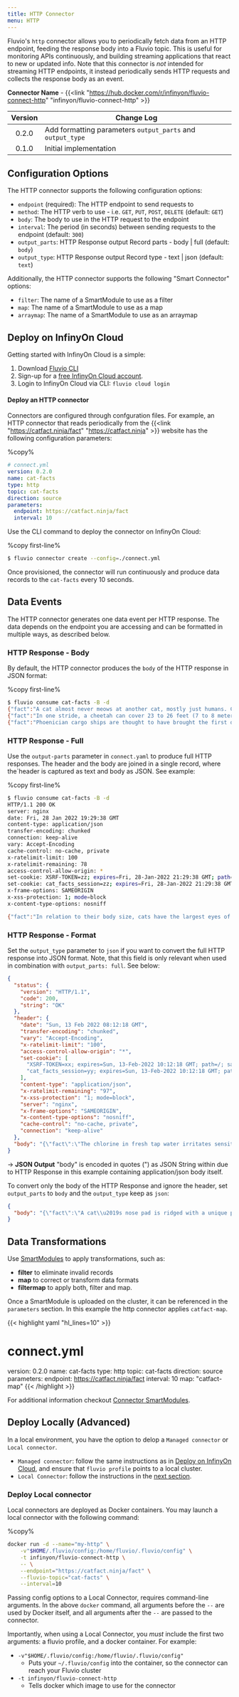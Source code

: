 ```yaml
---
title: HTTP Connector
menu: HTTP
---
```


Fluvio's `http` connector allows you to periodically fetch data from an HTTP endpoint,
feeding the response body into a Fluvio topic. This is useful for monitoring APIs
continuously, and building streaming applications that react to new or updated info.
Note that this connector is _not_ intended for streaming HTTP endpoints, it instead
periodically sends HTTP requests and collects the response body as an event.

**Connector Name** - {{<link "https://hub.docker.com/r/infinyon/fluvio-connect-http" "infinyon/fluvio-connect-http" >}}

| Version   | Change Log                                                               |
|:---------:|--------------------------------------------------------------------------|
|  0.2.0    | Add formatting parameters `output_parts` and `output_type`               |
|  0.1.0    | Initial implementation                                                   |

## Configuration Options

The HTTP connector supports the following configuration options:

- `endpoint` (required): The HTTP endpoint to send requests to
- `method`: The HTTP verb to use - i.e. `GET`, `PUT`, `POST`, `DELETE` (default: `GET`)
- `body`: The body to use in the HTTP request to the endpoint
- `interval`: The period (in seconds) between sending requests to the endpoint (default: `300`)
- `output_parts`: HTTP Response output Record parts - body | full (default: `body`)
- `output_type`: HTTP Response output Record type - text | json (default: `text`)

Additionally, the HTTP connector supports the following "Smart Connector" options:

- `filter`: The name of a SmartModule to use as a filter
- `map`: The name of a SmartModule to use as a map
- `arraymap`: The name of a SmartModule to use as an arraymap

## Deploy on InfinyOn Cloud

Getting started with InfinyOn Cloud is a simple:
1. Download [Fluvio CLI]
2. Sign-up for a [free InfinyOn Cloud account]. 
3. Login to InfinyOn Cloud via CLI: `fluvio cloud login`

#### Deploy an HTTP connector

Connectors are configured through confguration files. For example, an HTTP connector that reads periodically from the {{<link "https://catfact.ninja/fact" "https://catfact.ninja" >}} website has the following configuration parameters:

%copy%
```yaml
# connect.yml
version: 0.2.0
name: cat-facts
type: http
topic: cat-facts
direction: source
parameters:
  endpoint: https://catfact.ninja/fact
  interval: 10
```

Use the CLI command to deploy the connector on InfinyOn Cloud:

%copy first-line%
```bash
$ fluvio connector create --config=./connect.yml
```

Once provisioned, the connector will run continuously and produce data records to the `cat-facts` every 10 seconds.

## Data Events

The HTTP connector generates one data event per HTTP response. The data depends on the endpoint you are accessing and can be formatted in multiple ways, as described below. 

### HTTP Response - Body

By default, the HTTP connector produces the `body` of the HTTP response in JSON format:

%copy first-line%
```bash
$ fluvio consume cat-facts -B -d
{"fact":"A cat almost never meows at another cat, mostly just humans. Cats typically will spit, purr, and hiss at other cats.","length":116}
{"fact":"In one stride, a cheetah can cover 23 to 26 feet (7 to 8 meters).","length":65}
{"fact":"Phoenician cargo ships are thought to have brought the first domesticated cats to Europe in about 900 BC.","length":105}
```

### HTTP Response - Full

Use the `output-parts` parameter in `connect.yaml` to produce full HTTP responses. The header and the body are joined in a single record, where the`header is captured as text and body as JSON. See example:

%copy first-line%
```bash
$ fluvio consume cat-facts -B -d
HTTP/1.1 200 OK
server: nginx
date: Fri, 28 Jan 2022 19:29:38 GMT
content-type: application/json
transfer-encoding: chunked
connection: keep-alive
vary: Accept-Encoding
cache-control: no-cache, private
x-ratelimit-limit: 100
x-ratelimit-remaining: 78
access-control-allow-origin: *
set-cookie: XSRF-TOKEN=zz; expires=Fri, 28-Jan-2022 21:29:38 GMT; path=/; samesite=lax
set-cookie: cat_facts_session=zz; expires=Fri, 28-Jan-2022 21:29:38 GMT; path=/; httponly; samesite=lax
x-frame-options: SAMEORIGIN
x-xss-protection: 1; mode=block
x-content-type-options: nosniff

{"fact":"In relation to their body size, cats have the largest eyes of any mammal.","length":73}
```

### HTTP Response - Format

Set the `output_type` parameter to `json` if you want to convert the full HTTP response into JSON format. Note, that this field is only relevant when used in combination with `output_parts: full`. See below:

```json
{
  "status": {
    "version": "HTTP/1.1",
    "code": 200,
    "string": "OK"
  },
  "header": {
    "date": "Sun, 13 Feb 2022 08:12:18 GMT",
    "transfer-encoding": "chunked",
    "vary": "Accept-Encoding",
    "x-ratelimit-limit": "100",
    "access-control-allow-origin": "*",
    "set-cookie": [
      "XSRF-TOKEN=xx; expires=Sun, 13-Feb-2022 10:12:18 GMT; path=/; samesite=lax",
      "cat_facts_session=yy; expires=Sun, 13-Feb-2022 10:12:18 GMT; path=/; httponly; samesite=lax"
    ],
    "content-type": "application/json",
    "x-ratelimit-remaining": "97",
    "x-xss-protection": "1; mode=block",
    "server": "nginx",
    "x-frame-options": "SAMEORIGIN",
    "x-content-type-options": "nosniff",
    "cache-control": "no-cache, private",
    "connection": "keep-alive"
  },
  "body": "{\"fact\":\"The chlorine in fresh tap water irritates sensitive parts of the cat's nose. Let tap water sit for 24 hours before giving it to a cat.\",\"length\":134}"
}
```

-> **JSON Output** "body" is encoded in quotes (\") as JSON String within due to HTTP Response in this example containing application/json body itself.

To convert only the body of the HTTP Response and ignore the header, set `output_parts` to `body` and  the `output_type` keep as `json`:

```json
{
  "body": "{\"fact\":\"A cat\\u2019s nose pad is ridged with a unique pattern, just like the fingerprint of a human.\",\"length\":87}"
}
```

## Data Transformations

Use [SmartModules](/docs/smartmodules/overview/) to apply transformations, such as:
* **filter** to eliminate invalid records
* **map** to correct or transform data formats
* **filtermap** to apply both, filter and map.

Once a SmartModule is uploaded on the cluster, it can be referenced in the `parameters` section. In this example the http connector applies `catfact-map`.

{{< highlight yaml "hl_lines=10" >}}
# connect.yml
version: 0.2.0
name: cat-facts
type: http
topic: cat-facts
direction: source
parameters:
  endpoint: https://catfact.ninja/fact
  interval: 10
  map: "catfact-map"
{{< /highlight >}}

For additional information checkout [Connector SmartModules](/connectors/#smartmodules).


## Deploy Locally (Advanced)

In a local environment, you have the option to delop a `Managed connector` or `Local connector`.

* `Managed connector`: follow the same instructions as in [Deploy on InfinyOn Cloud](#deploy-on-infinyon-cloud), and ensure that `fluvio profile` points to a local cluster.
* `Local Connector`: follow the instructions in the [next section](#deploy-local-connector).

### Deploy Local connector

Local connectors are deployed as Docker containers. You may launch a local connector with the following command:

%copy%
```bash
docker run -d --name="my-http" \
    -v"$HOME/.fluvio/config:/home/fluvio/.fluvio/config" \
    -t infinyon/fluvio-connect-http \
    -- \
    --endpoint="https://catfact.ninja/fact" \
    --fluvio-topic="cat-facts" \
    --interval=10
```

Passing config options to a Local Connector, requires command-line arguments. 
In the above `docker` command, all arguments before the `--` are used by
Docker itself, and all arguments after the `--` are passed to the connector.

Importantly, when using a Local Connector, you _must_ include the first two arguments: a fluvio profile, and a docker container. For example:

- `-v"$HOME/.fluvio/config:/home/fluvio/.fluvio/config"`
    - Puts your `~/.fluvio/config` into the container, so the connector can reach your Fluvio cluster
- `-t infinyon/fluvio-connect-http`
    - Tells docker which image to use for the connector


[Fluvio CLI]: /download
[free InfinyOn Cloud account]: https://infinyon.cloud/signup

